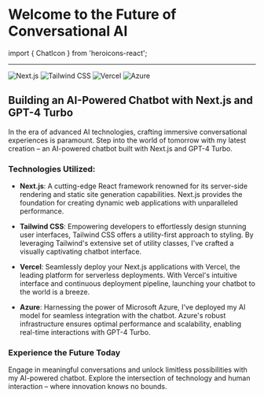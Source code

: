 # Welcome to the Future of Conversational AI

import { ChatIcon } from 'heroicons-react';

---

![Next.js](/images/nextjs-logo.png) ![Tailwind CSS](/images/tailwind-logo.png) ![Vercel](/images/vercel-logo.png) ![Azure](/images/azure-logo.png)

## Building an AI-Powered Chatbot with Next.js and GPT-4 Turbo

In the era of advanced AI technologies, crafting immersive conversational experiences is paramount. Step into the world of tomorrow with my latest creation – an AI-powered chatbot built with Next.js and GPT-4 Turbo.

### Technologies Utilized:

- **Next.js**: A cutting-edge React framework renowned for its server-side rendering and static site generation capabilities. Next.js provides the foundation for creating dynamic web applications with unparalleled performance.

- **Tailwind CSS**: Empowering developers to effortlessly design stunning user interfaces, Tailwind CSS offers a utility-first approach to styling. By leveraging Tailwind's extensive set of utility classes, I've crafted a visually captivating chatbot interface.

- **Vercel**: Seamlessly deploy your Next.js applications with Vercel, the leading platform for serverless deployments. With Vercel's intuitive interface and continuous deployment pipeline, launching your chatbot to the world is a breeze.

- **Azure**: Harnessing the power of Microsoft Azure, I've deployed my AI model for seamless integration with the chatbot. Azure's robust infrastructure ensures optimal performance and scalability, enabling real-time interactions with GPT-4 Turbo.

### Experience the Future Today

Engage in meaningful conversations and unlock limitless possibilities with my AI-powered chatbot. Explore the intersection of technology and human interaction – where innovation knows no bounds.

